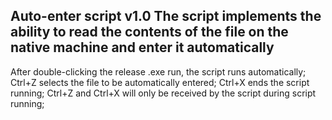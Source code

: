 Auto-enter script v1.0
The script implements the ability to read the contents of the file on the native machine and enter it automatically
------------------------------------------------------------------------------------------
After double-clicking the release .exe run, the script runs automatically;
Ctrl+Z selects the file to be automatically entered; Ctrl+X ends the script running;
Ctrl+Z and Ctrl+X will only be received by the script during script running;

